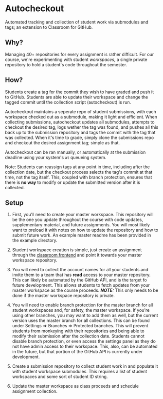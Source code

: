 # Autocheckout

Automated tracking and collection of student work via submodules and tags; an extension to Classroom for GitHub.

## Why?

Managing 40+ repositories for every assignment is rather difficult. For our course, we're experimenting with student *workspaces*, a single private repository to hold a student's code throughout the semester.

## How?

Students create a tag for the commit they wish to have graded and push it to GitHub.
Students are able to update their workspace and change the tagged commit until the collection script (autocheckout) is run.

Autocheckout maintains a seperate repo of student submissions, with each workspace checked out as a submodule, making it light and efficient.
When collecting submissions, autocheckout updates all submodules, attempts to checkout the desired tag, logs wether the tag was found, and pushes all this back up to the submission repository and tags the commit with the tag that was collected.
When it's time to grade, simply clone the submissions repo and checkout the desired assignment tag; simple as that.

Autocheckout can be ran manually, or automatically at the submission deadline using your system's `at` queueing system.

Note: Students can reassign tags at any point in time, including after the collection date, but the checkout process selects the tag's commit at that time, not the tag itself.
This, coupled with branch protection, ensures that there is **no way** to modify or update the submitted version after it is collected.

## Setup

1. First, you'll need to create your master workspace.
This repository will be the one you update throughout the course with code updates, supplementary material, and future assignments.
You will most likely want to preload it with notes on how to update the repository and how to submit future work.
An example master readme has been provided in the example directory.

1. Student workspace creation is simple, just create an assignment through the [classroom frontend](https://classroom.github.com/classrooms) and point it towards your master workspace repository.

1. You will need to collect the account names for all your students and invite them to a team that has **read** access to your master repository.
This can likely be automated by the GitHub API, and is the target fo future development.
This allows students to fetch updates from your master workspace as the course proceeds.
***NOTE:*** This only needs to be done if the master workspace repository is private.

1. You will need to enable branch protection for the master branch for all student workspaces and, for safety, the master workspace.
If you're using other branches, you may want to add them as well, but the current version uses the master branch for all collections.
This can be found under Settings => Branches => Protected branches.
This will prevent students from monkeying with their repositories and being able to modify their submission after the collection date.
Students cannot disable branch protection, or even access the settings panel as they do not have admin access to their workspace.
This, also, can be automated in the future, but that portion of the GitHub API is currently under development.

1. Create a submission repository to collect student work in and populate it with student workspace submodules.
This requires a list of student workspaces and some sort of student ID string.

1. Update the master workspace as class proceeds and schedule assignment collection.
